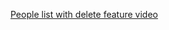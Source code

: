 [People list with delete feature video](https://youtu.be/38lllT8-dCo?list=RDCMUCuP2vJ6kRutQBfRmdcI92mA)
